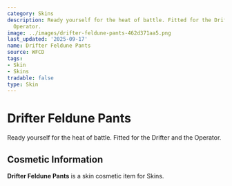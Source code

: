 ```yaml
---
category: Skins
description: Ready yourself for the heat of battle. Fitted for the Drifter and the
  Operator.
image: ../images/drifter-feldune-pants-462d371aa5.png
last_updated: '2025-09-17'
name: Drifter Feldune Pants
source: WFCD
tags:
- Skin
- Skins
tradable: false
type: Skin
---
```


# Drifter Feldune Pants

Ready yourself for the heat of battle. Fitted for the Drifter and the Operator.

## Cosmetic Information

**Drifter Feldune Pants** is a skin cosmetic item for Skins.

